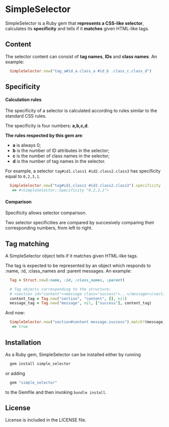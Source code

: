 SimpleSelector
==============

SimpleSelector is a Ruby gem that **represents a CSS-like selector**, calculates its **specificity** and tells if it **matches** given HTML-like tags.

Content
-------

The selector content can consist of **tag names**, **IDs** and **class names**. An example:

```ruby
  SimpleSelector.new("tag_a#id_a.class_a #id_b .class_c.class_d")
```

Specificity
-----------

#### Calculation rules

The specificity of a selector is calculated according to rules similar to the standard CSS rules.

The specificity is four numbers: **a,b,c,d**.

**The rules respected by this gem are**:

* **a** is always 0;
* **b** is the number of ID attributes in the selector;
* **c** is the number of class names in the selector;
* **d** is the number of tag names in the selector.

For example, a selector `tag#id1.class1 #id2.class2.class3` has specificity equal to `0,2,3,1`.

```ruby
  SimpleSelector.new("tag#id1.class1 #id2.class2.class3").specificity
   => #<SimpleSelector::Specificity "0,2,3,1">
```

#### Comparison

Specificity allows selector comparison.

Two selector specificities are compared by succesively comparing their corresponding numbers, from left to right.

Tag matching
------------

A SimpleSelector object tells if it matches given HTML-like tags.

The tag is expected to be represented by an object which responds to :name, :id, :class_names and :parent messages. An example:

```ruby
  Tag = Struct.new(:name, :id, :class_names, :parent)

  # Tag objects corresponding to the structure:
  # <section id="content"><message class="success">...</message></section>
  content_tag = Tag.new("section", "content", [], nil)
  message_tag = Tag.new("message", nil, ["success"], content_tag)
```

And now:

```ruby
  SimpleSelector.new("section#content message.success").match?(message_tag)
   => true
```

Installation
------------

As a Ruby gem, SimpleSelector can be installed either by running

```bash
  gem install simple_selector
```

or adding

```ruby
  gem "simple_selector"
```

to the Gemfile and then invoking `bundle install`.

License
-------

License is included in the LICENSE file.
